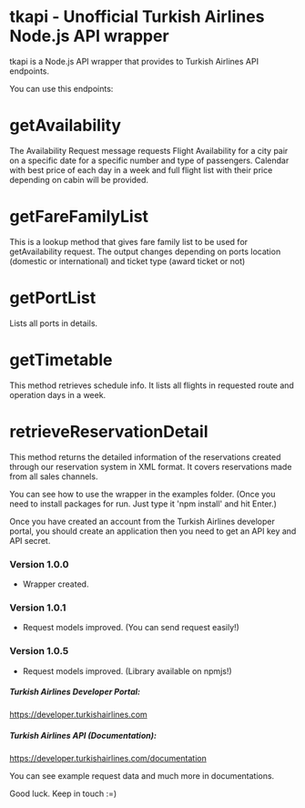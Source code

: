 # tkapi - Unofficial Turkish Airlines Node.js API wrapper

tkapi is a Node.js API wrapper that provides to Turkish Airlines API endpoints.

You can use this endpoints:
 # getAvailability 
The Availability Request message requests Flight Availability for a city pair on a specific date for a specific number and type of passengers. Calendar with best price of each day in a week and full flight list with their price depending on cabin will be provided.
 # getFareFamilyList 
This is a lookup method that gives fare family list to be used for getAvailability request. The output changes depending on ports location (domestic or international) and ticket type (award ticket or not)
 # getPortList 
Lists all ports in details.
 # getTimetable 
This method retrieves schedule info. It lists all flights in requested route and operation days in a week.
 
 # retrieveReservationDetail 
This method returns the detailed information of the reservations created through our reservation system in XML format. It covers reservations made from all sales channels.

You can see how to use the wrapper in the examples folder. (Once you need to install packages for run. Just type it 'npm install' and hit Enter.)

Once you have created an account from the Turkish Airlines developer portal, you should create an application then you need to get an API key and API secret.

### Version 1.0.0
- Wrapper created.

### Version 1.0.1
- Request models improved. (You can send request easily!)

### Version 1.0.5
- Request models improved. (Library available on npmjs!)

##### Turkish Airlines Developer Portal:
https://developer.turkishairlines.com

##### Turkish Airlines API (Documentation):
https://developer.turkishairlines.com/documentation

You can see example request data and much more in documentations.

Good luck. Keep in touch :=)